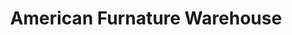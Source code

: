 ---
title: "American Furnature Warehouse"
url: /fort-collins/american-furnature-warehouse/
shop: furniture
---